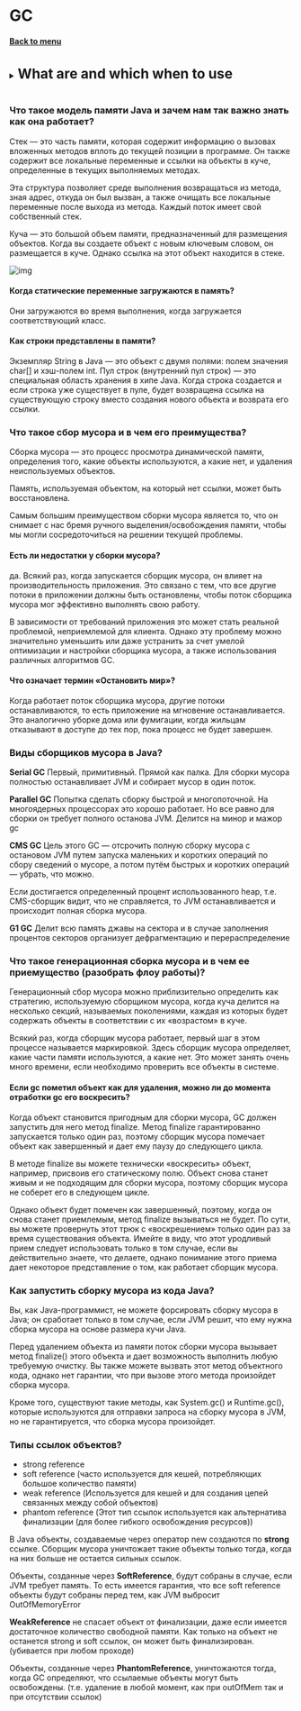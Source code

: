 <h1>GC</h1> 
<h4> 

[Back to menu](..%2FMenu.md)

</h4>

<br>
<details>
    <summary>
        <b><big><big><big>
         What are and which when to use
        </big></big></big></b>
    </summary>

* Serial Garbage Collector
* Parallel Garbage Collector
* Concurrent Mark Sweep (CMS)
* Garbage First (G1)

The **Serial** garbage collector is well suited for single-threaded environments.
It uses a single thread for garbage collection.
It works by holding all application threads.
(Suitable for 1 core situation only)

**Parallel** is the default garbage collector used by the JVM.
The operation of the parallel garbage collector is the same as that of the sequential one.
except that it runs on multiple build threads.
(Suitable for standard situations)

**CMS** - It does not freeze application threads during garbage collection.
GC threads run concurrently with application threads, but pay more
CPU usage.

**G1** - used if we have a large (more than 4 GB) memory (heap).
He divides everything into fragments. But there are problems with fragmentation, and because of this
it needs more memory.

</details>
<br>

### Что такое модель памяти Java и зачем нам так важно знать как она работает?

Стек — это часть памяти, которая содержит информацию о вызовах вложенных методов вплоть 
до текущей позиции в программе. Он также содержит все локальные переменные и ссылки на объекты в куче, 
определенные в текущих выполняемых методах.

Эта структура позволяет среде выполнения возвращаться из метода, зная адрес, 
откуда он был вызван, а также очищать все локальные переменные после выхода из метода. 
Каждый поток имеет свой собственный стек.

Куча — это большой объем памяти, предназначенный для размещения объектов. 
Когда вы создаете объект с новым ключевым словом, он размещается в куче. 
Однако ссылка на этот объект находится в стеке.

![img](https://1.bp.blogspot.com/-IjobuH82T1U/XvJSY5dan4I/AAAAAAAACdk/HHQmUZGodfIB4Ik8XBGxgFHugA-Su3MewCLcBGAsYHQ/s640/java-memory-management-and-garbage-collection-working.jpg)

#### Когда статические переменные загружаются в память?

Они загружаются во время выполнения, когда загружается соответствующий класс.

####  Как строки представлены в памяти?

Экземпляр String в Java — это объект с двумя полями: полем значения char[] и хэш-полем int. 
Пул строк (внутренний пул строк) — это специальная область хранения в хипе Java. 
Когда строка создается и если строка уже существует в пуле, будет возвращена ссылка на существующую 
строку вместо создания нового объекта и возврата его ссылки.

### Что такое сбор мусора и в чем его преимущества?

Сборка мусора — это процесс просмотра динамической памяти, определения того, 
какие объекты используются, а какие нет, и удаления неиспользуемых объектов.

Память, используемая объектом, на который нет ссылки, может быть восстановлена.

Самым большим преимуществом сборки мусора является то, что он снимает с нас бремя ручного 
выделения/освобождения памяти, чтобы мы могли сосредоточиться на решении текущей проблемы.

#### Есть ли недостатки у сборки мусора?

да. Всякий раз, когда запускается сборщик мусора, он влияет на производительность приложения. 
Это связано с тем, что все другие потоки в приложении должны быть остановлены, 
чтобы поток сборщика мусора мог эффективно выполнять свою работу.

В зависимости от требований приложения это может стать реальной проблемой, неприемлемой для клиента. 
Однако эту проблему можно значительно уменьшить или даже устранить за счет умелой оптимизации 
и настройки сборщика мусора, а также использования различных алгоритмов GC.

#### Что означает термин «Остановить мир»?

Когда работает поток сборщика мусора, другие потоки останавливаются, 
то есть приложение на мгновение останавливается. 
Это аналогично уборке дома или фумигации, когда жильцам отказывают в доступе до тех пор, 
пока процесс не будет завершен.

### Виды сборщиков мусора в Java?

**Serial GC**
Первый, примитивный. Прямой как палка. Для сборки мусора полностью останавливает JVM и собирает мусор в один поток.

**Parallel GC**
Попытка сделать сборку быстрой и многопоточной. На многоядерных процессорах это хорошо работает. 
Но все равно для сборки он требует полного останова JVM. Делится на минор и мажор gc

**CMS GC**
Цель этого GC — отсрочить полную сборку мусора с остановом JVM путем 
запуска маленьких и коротких операций по сбору сведений о мусоре, 
а потом путём быстрых и коротких операций — убрать, что можно.

Если достигается определенный процент использованного heap, т.е. CMS-сборщик видит, 
что не справляется, то JVM останавливается и происходит полная сборка мусора.

**G1 GC**
Делит всю память джавы на сектора и в случае заполнения процентов секторов организует дефрагментацию и перераспределение

### Что такое генерационная сборка мусора и в чем ее приемущество (разобрать флоу работы)?

Генерационный сбор мусора можно приблизительно определить как стратегию, 
используемую сборщиком мусора, когда куча делится на несколько секций, 
называемых поколениями, каждая из которых будет содержать объекты в соответствии с их «возрастом» в куче.

Всякий раз, когда сборщик мусора работает, первый шаг в этом процессе называется маркировкой. 
Здесь сборщик мусора определяет, какие части памяти используются, а какие нет. 
Это может занять очень много времени, если необходимо проверить все объекты в системе.

#### Если gc пометил объект как для удаления, можно ли до момента отработки gc его воскресить?

Когда объект становится пригодным для сборки мусора, GC должен запустить для него метод finalize. 
Метод finalize гарантированно запускается только один раз, поэтому сборщик мусора помечает объект 
как завершенный и дает ему паузу до следующего цикла.

В методе finalize вы можете технически «воскресить» объект, например, 
присвоив его статическому полю. 
Объект снова станет живым и не подходящим для сборки мусора, 
поэтому сборщик мусора не соберет его в следующем цикле.

Однако объект будет помечен как завершенный, поэтому, 
когда он снова станет приемлемым, метод finalize вызываться не будет. 
По сути, вы можете провернуть этот трюк с «воскрешением» только один раз за время существования объекта. 
Имейте в виду, что этот уродливый прием следует использовать только в том случае, 
если вы действительно знаете, что делаете, однако понимание этого приема дает некоторое представление о том, 
как работает сборщик мусора.

### Как запустить сборку мусора из кода Java?

Вы, как Java-программист, не можете форсировать сборку мусора в Java; 
он сработает только в том случае, если JVM решит, что ему нужна сборка мусора на основе размера кучи Java.

Перед удалением объекта из памяти поток сборки мусора вызывает метод finalize() 
этого объекта и дает возможность выполнить любую требуемую очистку. 
Вы также можете вызвать этот метод объектного кода, однако нет гарантии, 
что при вызове этого метода произойдет сборка мусора.

Кроме того, существуют такие методы, как System.gc() и Runtime.gc(), 
которые используются для отправки запроса на сборку мусора в JVM, но не гарантируется, 
что сборка мусора произойдет.

### Типы ссылок объектов?

- strong reference
- soft reference    (часто используется для кешей, потребляющих большое количество памяти)
- weak reference    (Используется для кешей и для создания цепей связанных между собой объектов)
- phantom reference (Этот тип ссылок используется как альтернатива финализации (для более гибкого освобождения ресурсов))

В Java объекты, создаваемые через оператор new создаются по **strong** ссылке. 
Сборщик мусора уничтожает такие объекты только тогда, когда на них больше не остается сильных ссылок.

Объекты, созданные через **SoftReference**, будут собраны в случае, если JVM требует память. 
То есть имеется гарантия, что все soft reference объекты будут собраны перед тем, 
как JVM выбросит OutOfMemoryError

**WeakReference** не спасает объект от финализации, даже если имеется достаточное количество свободной памяти. 
Как только на объект не останется strong и soft ссылок, он может быть финализирован.
(убивается при любом проходе)

Объекты, созданные через **PhantomReference**, уничтожаются тогда, когда GC определяют, 
что ссылаемые объекты могут быть освобождены. 
(т.е. удаление в любой момент, как при outOfMem так и при отсутствии ссылок)






